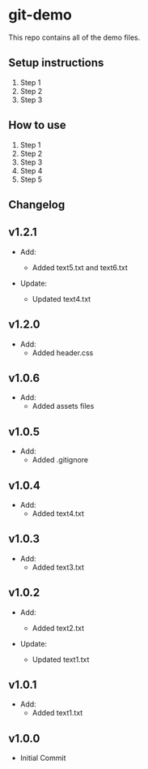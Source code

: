 # git-demo

This repo contains all of the demo files.

## Setup instructions

1. Step 1
2. Step 2
3. Step 3

## How to use

1. Step 1
2. Step 2
3. Step 3
4. Step 4
5. Step 5

## Changelog

## v1.2.1
* Add:
    * Added text5.txt and text6.txt

* Update:
    * Updated text4.txt

## v1.2.0
* Add:
    * Added header.css

## v1.0.6
* Add:
    * Added assets files

## v1.0.5
* Add:
    * Added .gitignore

## v1.0.4
* Add:
    * Added text4.txt

## v1.0.3
* Add:
    * Added text3.txt

## v1.0.2
* Add:
    * Added text2.txt

* Update:
    * Updated text1.txt

## v1.0.1
* Add:
    * Added text1.txt

## v1.0.0
* Initial Commit